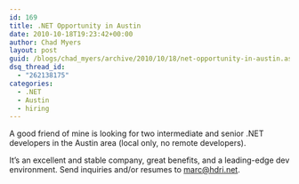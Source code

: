 ```yaml
---
id: 169
title: .NET Opportunity in Austin
date: 2010-10-18T19:23:42+00:00
author: Chad Myers
layout: post
guid: /blogs/chad_myers/archive/2010/10/18/net-opportunity-in-austin.aspx
dsq_thread_id:
  - "262138175"
categories:
  - .NET
  - Austin
  - hiring
---
```

A good friend of mine is looking for two intermediate and senior .NET developers in the Austin area (local only, no remote developers).&#160; 

It’s an excellent and stable company, great benefits, and a leading-edge dev environment. Send inquiries and/or resumes to <marc@hdri.net>.